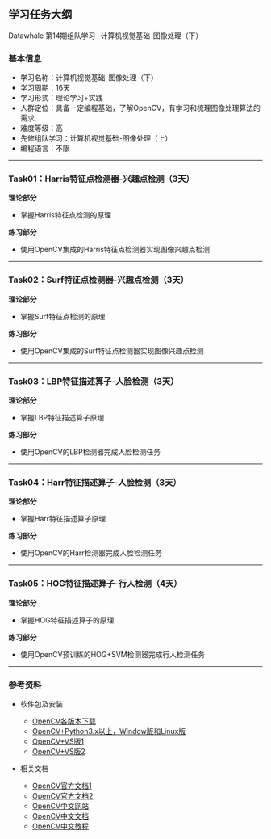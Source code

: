 ﻿## 学习任务大纲
Datawhale 第14期组队学习 -计算机视觉基础-图像处理（下）

### 基本信息
* 学习名称：计算机视觉基础-图像处理（下）
* 学习周期：16天
* 学习形式：理论学习+实践
* 人群定位：具备一定编程基础，了解OpenCV，有学习和梳理图像处理算法的需求
* 难度等级：高
* 先修组队学习：计算机视觉基础-图像处理（上）
* 编程语言：不限

---  

### Task01：Harris特征点检测器-兴趣点检测（3天）

**理论部分**


* 掌握Harris特征点检测的原理
 
**练习部分**

* 使用OpenCV集成的Harris特征点检测器实现图像兴趣点检测

---

### Task02：Surf特征点检测器-兴趣点检测（3天）

**理论部分**

* 掌握Surf特征点检测的原理

**练习部分**

* 使用OpenCV集成的Surf特征点检测器实现图像兴趣点检测
    
---
    
### Task03：LBP特征描述算子-人脸检测（3天）

**理论部分**

* 掌握LBP特征描述算子原理

**练习部分**

* 使用OpenCV的LBP检测器完成人脸检测任务

--- 
 
### Task04：Harr特征描述算子-人脸检测（3天）

**理论部分**

* 掌握Harr特征描述算子原理

**练习部分**

* 使用OpenCV的Harr检测器完成人脸检测任务

---

### Task05：HOG特征描述算子-行人检测（4天）

**理论部分**

* 掌握HOG特征描述算子的原理

**练习部分**

* 使用OpenCV预训练的HOG+SVM检测器完成行人检测任务

---


###  参考资料
* 软件包及安装
  * [OpenCV各版本下载](https://opencv.org/releases/) 
  * [OpenCV+Python3.x以上，Window版和Linux版](https://github.com/vipstone/faceai/blob/master/doc/settingup.md)
  * [OpenCV+VS版1](https://blog.csdn.net/weixin_40647819/article/details/79938325)
  * [OpenCV+VS版2](http://notes.maxwi.com/2016/12/05/opencv-windows-env/)
  
* 相关文档
  * [OpenCV官方文档1](https://docs.opencv.org/3.0-last-rst/)
  * [OpenCV官方文档2](https://docs.opencv.org/3.1.0/index.html)
  * [OpenCV中文网站](http://wiki.opencv.org.cn/index.php/%E9%A6%96%E9%A1%B5)
  * [OpenCV中文文档](http://www.woshicver.com/)
  * [OpenCV中文教程](https://www.kancloud.cn/aollo/aolloopencv/269602)
